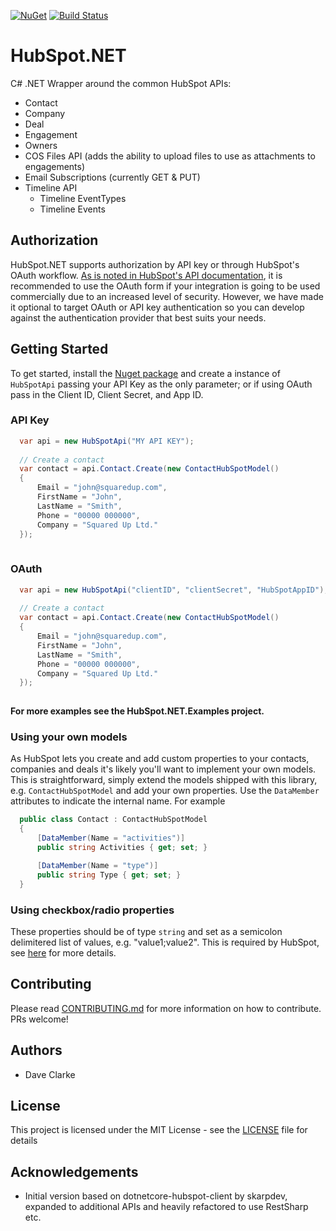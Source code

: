 [![NuGet](https://img.shields.io/nuget/v/SquaredUp.HubSpot.NET.svg)](https://www.nuget.org/packages/SquaredUp.HubSpot.NET/) [![Build Status](https://dev.azure.com/hubspot-net/HubSpot.NET/_apis/build/status/hubspot-net.HubSpot.NET?branchName=master)](https://dev.azure.com/hubspot-net/HubSpot.NET/_build/latest?definitionId=1&branchName=master)

# <span>HubSpot.NET</span>
C# .NET Wrapper around the common HubSpot APIs:

* Contact
* Company
* Deal
* Engagement
* Owners
* COS Files API (adds the ability to upload files to use as attachments to engagements)
* Email Subscriptions (currently GET & PUT)
* Timeline API
  * Timeline EventTypes
  * Timeline Events

## Authorization

<span>HubSpot.NET</span> supports authorization by API key or through HubSpot's OAuth workflow. [As is noted in HubSpot's API documentation](), it is recommended to use the OAuth form if your integration is going to be used commercially due to an increased level of security. However, we have made it optional to target OAuth or API key authentication so you can develop against the authentication provider that best suits your needs.

## Getting Started
To get started, install the [Nuget package](https://www.nuget.org/packages/SquaredUp.HubSpot.NET/) and create a instance of `HubSpotApi` passing your API Key as the only parameter; or if using OAuth pass in the Client ID, Client Secret, and App ID.

### API Key
```csharp
  var api = new HubSpotApi("MY API KEY");
  
  // Create a contact
  var contact = api.Contact.Create(new ContactHubSpotModel()
  {
      Email = "john@squaredup.com",
      FirstName = "John",
      LastName = "Smith",
      Phone = "00000 000000",
      Company = "Squared Up Ltd."
  });
  
```

### OAuth
```csharp
  var api = new HubSpotApi("clientID", "clientSecret", "HubSpotAppID");
  
  // Create a contact
  var contact = api.Contact.Create(new ContactHubSpotModel()
  {
      Email = "john@squaredup.com",
      FirstName = "John",
      LastName = "Smith",
      Phone = "00000 000000",
      Company = "Squared Up Ltd."
  });
  
```
**For more examples see the HubSpot.NET.Examples project.**

### Using your own models
As HubSpot lets you create and add custom properties to your contacts, companies and deals it's likely you'll want to implement your own models. This is straightforward, simply extend the models shipped with this library, e.g. `ContactHubSpotModel` and add your own properties. Use the `DataMember` attributes to indicate the internal name. For example

```csharp
  public class Contact : ContactHubSpotModel
  {
      [DataMember(Name = "activities")]
      public string Activities { get; set; }

      [DataMember(Name = "type")]
      public string Type { get; set; }
  }
```
### Using checkbox/radio properties
These properties should be of type `string` and set as a semicolon delimitered list of values, e.g. "value1;value2". This is required by HubSpot, see [here](https://developers.hubspot.com/docs/faq/how-do-i-set-multiple-values-for-checkbox-properties) for more details.

## Contributing
Please read [CONTRIBUTING.md](https://github.com/squaredup/HubSpot.NET/blob/master/CONTRIBUTING.md) for more information on how to contribute. PRs welcome!

## Authors
* Dave Clarke

## License
This project is licensed under the MIT License - see the [LICENSE](https://github.com/squaredup/HubSpot.NET/blob/master/LICENSE) file for details

## Acknowledgements
* Initial version based on dotnetcore-hubspot-client by skarpdev, expanded to additional APIs and heavily refactored to use RestSharp etc.

